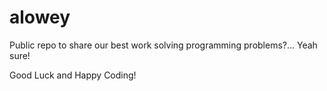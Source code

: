 # alowey
Public repo to share our best work solving programming problems?... Yeah sure!

Good Luck and Happy Coding!
